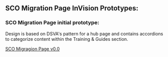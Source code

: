 
## SCO Migration Page InVision Prototypes:

### SCO Migration Page initial prototype:
Design is based on DSVA's pattern for a hub page and contains accordions to categorize content within the Training & Guides section.

[SCO Migragion Page v0.0](https://bahdigital.invisionapp.com/share/8TIABPGWDNC)

